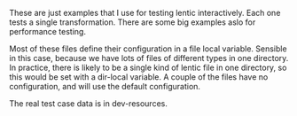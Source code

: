 These are just examples that I use for testing lentic interactively.
Each one tests a single transformation. There are some big examples aslo for
performance testing.

Most of these files define their configuration in a file local variable.
Sensible in this case, because we have lots of files of different types in one
directory. In practice, there is likely to be a single kind of lentic file in
one directory, so this would be set with a dir-local variable. A couple of the
files have no configuration, and will use the default configuration.

The real test case data is in dev-resources.
